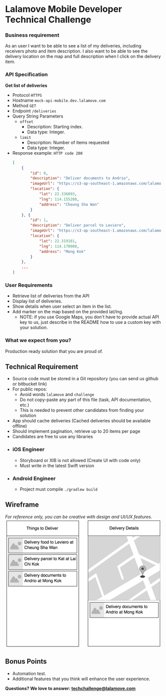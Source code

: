 # Lalamove Mobile Developer Technical Challenge

### Business requirement
As an user I want to be able to see a list of my deliveries, including receivers photo and item description. I also want to be able to see the delivery location on the map and full description when I click on the delivery item.

### API Specification

**Get list of deliveries**
  * Protocol
    `HTTPS`
  * Hostname
    `mock-api-mobile.dev.lalamove.com`
  * Method
    `GET`
  * Endpoint
    `/deliveries`
  * Query String Parameters
    * `offset`
      * Description: Starting index.
      * Data type: Integer.
    * `limit`
      * Description: Number of items requested
      * Data type: Integer.
  * Response example:
    `HTTP code 200`
    ```json
    [
        {
            "id": 0,
            "description": "Deliver documents to Andrio",
            "imageUrl": "https://s3-ap-southeast-1.amazonaws.com/lalamove-mock-api/images/pet-8.jpeg",
            "location": {
                "lat": 22.336093,
                "lng": 114.155288,
                "address": "Cheung Sha Wan"
            }
        }, {
            "id": 1,
            "description": "Deliver parcel to Leviero",
            "imageUrl": "https://s3-ap-southeast-1.amazonaws.com/lalamove-mock-api/images/pet-0.jpeg",
            "location": {
                "lat": 22.319181,
                "lng": 114.170008,
                "address": "Mong Kok"
            }
        },
        ...
    ]
    ```

### User Requirements
- Retrieve list of deliveries from the API
- Display list of deliveries.
- Show details when user select an item in the list.
- Add marker on the map based on the provided lat/lng. 
  - NOTE: if you use Google Maps, you don't have to provide actual API key to us, just describe in the README how to use a custom key with your solution.

### What we expect from you?
Production ready solution that you are proud of.

## Technical Requirement
- Source code must be stored in a Git repository (you can send us github or bitbucket link)
- For public repos:
	- Avoid words `lalamove` and `challenge`
	- Do not copy-paste any part of this file (task, API documentation, etc.)
	- This is needed to prevent other candidates from finding your solution
- App should cache deliveries (Cached deliveries should be available offline)
- Should implement pagination, retrieve up to 20 items per page
- Candidates are free to use any libraries

* ### iOS Engineer
	- Storyboard or XIB is not allowed (Create UI with code only)
	- Must write in the latest Swift version

* ### Android Engineer
	- Project must compile `./gradlew build`

## Wireframe
*For reference only, you can be creative with design and UI/UX features.*
![Wireframe](assets/mobile-engineer-wireframe.png)

## Bonus Points
- Automation test.
- Additional features that you think will enhance the user experience.

**Questions? We love to answer: <techchallenge@lalamove.com>**
